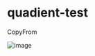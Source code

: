 # quadient-test
CopyFrom

![image](https://user-images.githubusercontent.com/16912141/42138925-e538b6ea-7d8d-11e8-9a97-fb9acab0b687.png)
